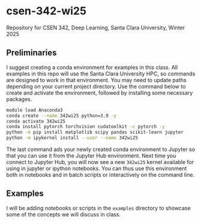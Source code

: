 # csen-342-wi25
Repository for CSEN 342, Deep Learning, Santa Clara University, Winter 2025

## Preliminaries

I suggest creating a conda environment for examples in this class. All examples in this repo will use the Santa Clara University HPC, so commands are designed to work in that environment. You may need to update paths depending on your current project directory. Use the command below to create and activate the environment, followed by installing some necessary packages.

```bash
module load Anaconda3
conda create --name 342wi25 python=3.9 -y
conda activate 342wi25
conda install pytorch torchvision cudatoolkit -c pytorch -y
python -m pip install matplotlib scipy pandas scikit-learn jupyter
python -m ipykernel install --user --name 342wi25
```

The last command ads your newly created conda environment to Jupyter so that you can use it from the Jupyter Hub environment. Next time you connect to Jupyter Hub, you will now see a new `342wi25` kernel available for using in jupyter or ipython notebooks. You can thus use this environment both in notebooks and in batch scripts or interactively on the command line.

## Examples

I will be adding notebooks or scripts in the `examples` directory to showcase some of the concepts we will discuss in class.
